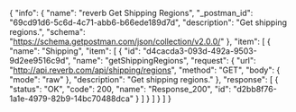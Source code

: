 {
  "info": {
    "name": "reverb Get Shipping Regions",
    "_postman_id": "69cd91d6-5c6d-4c71-abb6-b66ede189d7d",
    "description": "Get shipping regions.",
    "schema": "https://schema.getpostman.com/json/collection/v2.0.0/"
  },
  "item": [
    {
      "name": "Shipping",
      "item": [
        {
          "id": "d4cacda3-093d-492a-9503-9d2ee9516c9d",
          "name": "getShippingRegions",
          "request": {
            "url": "http://api.reverb.com/api/shipping/regions",
            "method": "GET",
            "body": {
              "mode": "raw"
            },
            "description": "Get shipping regions."
          },
          "response": [
            {
              "status": "OK",
              "code": 200,
              "name": "Response_200",
              "id": "d2bb8f76-1a1e-4979-82b9-14bc70488dca"
            }
          ]
        }
      ]
    }
  ]
}